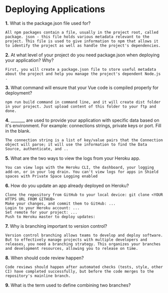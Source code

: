 # Deploying Applications

**1.** What is the package.json file used for?
<!-- enter you answer in the space below -->
```
All npm packages contain a file, usually in the project root, called package. json - this file holds various metadata relevant to the project. This file is used to give information to npm that allows it to identify the project as well as handle the project's dependencies.
``` 
**2.** At what level of your project do you need package.json when deploying your application? Why?
<!-- enter you answer in the space below -->
```
First, you will create a package.json file to store useful metadata about the project and help you manage the project's dependent Node.js .
```
**3.** What command will ensure that your Vue code is compiled properly for deployment?
<!-- enter you answer in the space below -->
```
npm run build command in command line, and it will create dist folder in your project. Just upload content of this folder to your ftp and done.
```
**4.** _______ are used to provide your application with specific data based on it's environment. For example: connections strings, private keys or port. Fill in the blank.
<!-- enter you answer in the space below -->
```
The connection string is a list of key/value pairs that the Connection object will parse; it will use the information to find the Data Source, authenticate, and ..
```
**5.** What are the two ways to view the logs from your Heroku app.
<!-- enter you answer in the space below -->
```
You can view logs with the Heroku CLI, the dashboard, your logging add-on, or in your log drain. You can't view logs for apps in Shield spaces with Private Space Logging enabled
```
**6.** How do you update an app already deployed on Heroku?
<!-- enter you answer in the space below -->
```
Clone the repository from GitHub to your local device: git clone <YOUR HTTPS URL FROM GITHUB>
Make your changes, and commit them to GitHub: ...
Login to your Heroku account: ...
Set remote for your project: ...
Push to Heroku master to deploy updates:
```
**7.** Why is branching important to version control?
<!-- enter you answer in the space below -->
```
Version control branching allows teams to develop and deploy software. But to effectively manage projects with multiple developers and releases, you need a branching strategy. This organizes your branches and development resources, allowing you to release on time.
```
**8.** When should code review happen?
<!-- enter you answer in the space below -->
```
Code reviews should happen after automated checks (tests, style, other CI) have completed successfully, but before the code merges to the repository's mainline branch.
```
**9.** What is the term used to define combining two branches?
<!-- enter you answer in the space below -->
```

```
